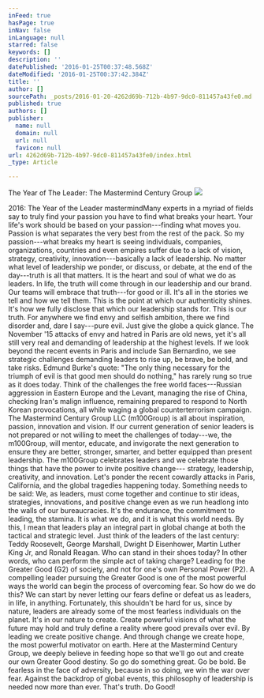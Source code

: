 ```yaml
---
inFeed: true
hasPage: true
inNav: false
inLanguage: null
starred: false
keywords: []
description: ''
datePublished: '2016-01-25T00:37:48.568Z'
dateModified: '2016-01-25T00:37:42.384Z'
title: ''
author: []
sourcePath: _posts/2016-01-20-4262d69b-712b-4b97-9dc0-811457a43fe0.md
published: true
authors: []
publisher:
  name: null
  domain: null
  url: null
  favicon: null
url: 4262d69b-712b-4b97-9dc0-811457a43fe0/index.html
_type: Article

---
```

The Year of The Leader: The Mastermind Century Group
![](https://s3-us-west-2.amazonaws.com/the-grid-img/p/cf80b638921e31851368cc5ad0b7e3b4159171fc.png)

2016: The Year of the Leader
mastermindMany experts in a myriad of fields say to truly find your passion you have to find what breaks your heart. Your life's work should be based on your passion---finding what moves you. Passion is what separates the very best from the rest of the pack.
So my passion---what breaks my heart is seeing individuals, companies, organizations, countries and even empires suffer due to a lack of vision, strategy, creativity, innovation---basically a lack of leadership.
No matter what level of leadership we ponder, or discuss, or debate, at the end of the day---truth is all that matters. It is the heart and soul of what we do as leaders.
In life, the truth will come through in our leadership and our brand. Our teams will embrace that truth---for good or ill. It's all in the stories we tell and how we tell them. This is the point at which our authenticity shines. It's how we fully disclose that which our leadership stands for.
This is our truth.
For anywhere we find envy and selfish ambition, there we find disorder and, dare I say---pure evil.
Just give the globe a quick glance. The November '15 attacks of envy and hatred in Paris are old news, yet it's all still very real and demanding of leadership at the highest levels. If we look beyond the recent events in Paris and include San Bernardino, we see strategic challenges demanding leaders to rise up, be brave, be bold, and take risks.
Edmund Burke's quote: "The only thing necessary for the triumph of evil is that good men should do nothing," has rarely rung so true as it does today.
Think of the challenges the free world faces---Russian aggression in Eastern Europe and the Levant, managing the rise of China, checking Iran's malign influence, remaining prepared to respond to North Korean provocations, all while waging a global counterterrorism campaign.
The Mastermind Century Group LLC (m100Group) is all about inspiration, passion, innovation and vision. If our current generation of senior leaders is not prepared or not willing to meet the challenges of today---we, the m100Group, will mentor, educate, and invigorate the next generation to ensure they are better, stronger, smarter, and better equipped than present leadership. The m100Group celebrates leaders and we celebrate those things that have the power to invite positive change--- strategy, leadership, creativity, and innovation.
Let's ponder the recent cowardly attacks in Paris, California, and the global tragedies happening today. Something needs to be said: We, as leaders, must come together and continue to stir ideas, strategies, innovations, and positive change even as we run headlong into the walls of our bureaucracies. It's the endurance, the commitment to leading, the stamina. It is what we do, and it is what this world needs.
By this, I mean that leaders play an integral part in global change at both the tactical and strategic level. Just think of the leaders of the last century: Teddy Roosevelt, George Marshall, Dwight D Eisenhower, Martin Luther King Jr, and Ronald Reagan. Who can stand in their shoes today? In other words, who can perform the simple act of taking charge? Leading for the Greater Good (G2) of society, and not for one's own Personal Power (P2). A compelling leader pursuing the Greater Good is one of the most powerful ways the world can begin the process of overcoming fear.
So how do we do this? We can start by never letting our fears define or defeat us as leaders, in life, in anything. Fortunately, this shouldn't be hard for us, since by nature, leaders are already some of the most fearless individuals on the planet.
It's in our nature to create. Create powerful visions of what the future may hold and truly define a reality where good prevails over evil. By leading we create positive change. And through change we create hope, the most powerful motivator on earth.
Here at the Mastermind Century Group, we deeply believe in feeding hope so that we'll go out and create our own Greater Good destiny.
So go do something great. Go be bold. Be fearless in the face of adversity, because in so doing, we win the war over fear. Against the backdrop of global events, this philosophy of leadership is needed now more than ever. That's truth. Do Good!